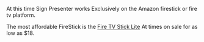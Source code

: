 At this time Sign Presenter works Exclusively on the Amazon firestick or fire tv platform.

The most affordable FireStick is the [Fire TV Stick Lite](https://amzn.to/3letCr1) At times on sale for as low as $18.
